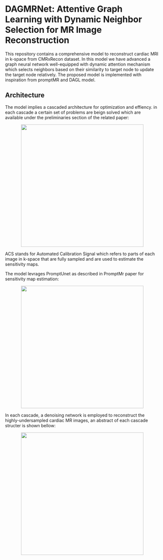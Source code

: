 # DAGMRNet: Attentive Graph Learning with Dynamic Neighbor Selection for MR Image Reconstruction 
This repository contains a comprehensive model to reconstruct cardiac MRI in k-space from CMRxRecon dataset. In this model we have advanced a graph neural network well-equipped with dynamic attention mechanism which selects neighbors based on their similarity to target node to update the target node relatively. The proposed model is implemented with inspiration from promptMR and DAGL model.

## Architecture
The model implies a cascaded architecture for optimization and effiency. in each cascade a certain set of problems are beign solved which are available under the preliminaries section of the related paper:

<p align="center">
  <img src="https://github.com/user-attachments/assets/e8f62112-b7bb-42f5-a000-65b4afb1d981" width = "400">
</p>

ACS stands for Automated Calibration Signal which refers to parts of each image in k-space that are fully sampled and are used to estimate the sensitivity maps.

The model levrages PromptUnet as described in PromptMr paper for sensitivity map estimation:

<p align="center">
  <img src="https://github.com/user-attachments/assets/6f493f9b-6d70-4ce6-bbf2-ff8f17428056" width = "400">
</p>

In each cascade, a denoising network is employed to reconstruct the highly-undersampled cardiac MR images, an abstract of each cascade structer is shown bellow:

<p align="center">
   <img src="https://github.com/user-attachments/assets/dc832d13-eef8-403a-8cc8-26d357fe63ab" width = "400">
</p>

